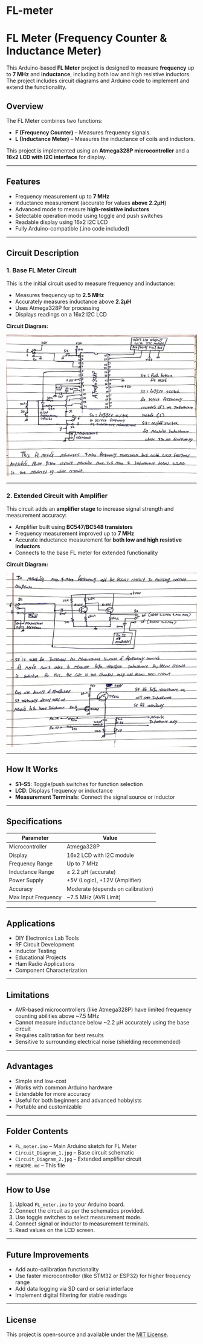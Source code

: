 # FL-meter
# FL Meter (Frequency Counter & Inductance Meter)

This Arduino-based **FL Meter** project is designed to measure **frequency** up to **7 MHz** and **inductance**, including both low and high resistive inductors. The project includes circuit diagrams and Arduino code to implement and extend the functionality.

## Overview

The FL Meter combines two functions:
- **F (Frequency Counter)** – Measures frequency signals.
- **L (Inductance Meter)** – Measures the inductance of coils and inductors.

This project is implemented using an **Atmega328P microcontroller** and a **16x2 LCD with I2C interface** for display.

---

## Features

- Frequency measurement up to **7 MHz**
- Inductance measurement (accurate for values **above 2.2µH**)
- Advanced mode to measure **high-resistive inductors**
- Selectable operation mode using toggle and push switches
- Readable display using 16x2 I2C LCD
- Fully Arduino-compatible (.ino code included)

---

## Circuit Description

### 1. Base FL Meter Circuit

This is the initial circuit used to measure frequency and inductance:

- Measures frequency up to **2.5 MHz**
- Accurately measures inductance above **2.2µH**
- Uses Atmega328P for processing
- Displays readings on a 16x2 I2C LCD

**Circuit Diagram:**

![Base FL Meter Circuit](Circuit_Diagram_1.jpg)

---

### 2. Extended Circuit with Amplifier

This circuit adds an **amplifier stage** to increase signal strength and measurement accuracy:

- Amplifier built using **BC547/BC548 transistors**
- Frequency measurement improved up to **7 MHz**
- Accurate inductance measurement for **both low and high resistive inductors**
- Connects to the base FL meter for extended functionality

**Circuit Diagram:**

![Extended Circuit with Amplifier](Circuit_Diagram_2.jpg)

---

## How It Works

- **S1–S5**: Toggle/push switches for function selection
- **LCD**: Displays frequency or inductance
- **Measurement Terminals**: Connect the signal source or inductor

---

## Specifications

| Parameter              | Value                        |
|------------------------|------------------------------|
| Microcontroller        | Atmega328P                   |
| Display                | 16x2 LCD with I2C module     |
| Frequency Range        | Up to 7 MHz                  |
| Inductance Range       | ≥ 2.2 µH (accurate)          |
| Power Supply           | +5V (Logic), +12V (Amplifier)|
| Accuracy               | Moderate (depends on calibration) |
| Max Input Frequency    | ~7.5 MHz (AVR Limit)         |

---

## Applications

- DIY Electronics Lab Tools
- RF Circuit Development
- Inductor Testing
- Educational Projects
- Ham Radio Applications
- Component Characterization

---

## Limitations

- AVR-based microcontrollers (like Atmega328P) have limited frequency counting abilities above ~7.5 MHz
- Cannot measure inductance below ~2.2 µH accurately using the base circuit
- Requires calibration for best results
- Sensitive to surrounding electrical noise (shielding recommended)

---

## Advantages

- Simple and low-cost
- Works with common Arduino hardware
- Extendable for more accuracy
- Useful for both beginners and advanced hobbyists
- Portable and customizable

---

## Folder Contents

- `FL_meter.ino` – Main Arduino sketch for FL Meter
- `Circuit_Diagram_1.jpg` – Base circuit schematic
- `Circuit_Diagram_2.jpg` – Extended amplifier circuit
- `README.md` – This file

---

## How to Use

1. Upload `FL_meter.ino` to your Arduino board.
2. Connect the circuit as per the schematics provided.
3. Use toggle switches to select measurement mode.
4. Connect signal or inductor to measurement terminals.
5. Read values on the LCD screen.

---

## Future Improvements

- Add auto-calibration functionality
- Use faster microcontroller (like STM32 or ESP32) for higher frequency range
- Add data logging via SD card or serial interface
- Implement digital filtering for stable readings

---

## License

This project is open-source and available under the [MIT License](LICENSE).
